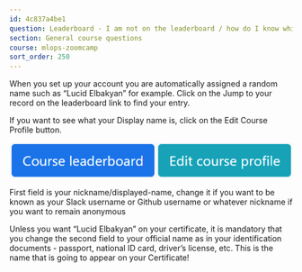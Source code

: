 ```yaml
---
id: 4c837a4be1
question: Leaderboard - I am not on the leaderboard / how do I know which one I am on the leaderboard?
section: General course questions
course: mlops-zoomcamp
sort_order: 250
---
```


When you set up your account you are automatically assigned a random name such as “Lucid Elbakyan” for example. Click on the Jump to your record on the leaderboard link to find your entry.

If you want to see what your Display name is, click on the Edit Course Profile button.

![Image](images/mlops-zoomcamp/image_5a22f8fa.png)

First field is your nickname/displayed-name, change it if you want to be known as your Slack username or Github username or whatever nickname if you want to remain anonymous

Unless you want “Lucid Elbakyan” on your certificate, it is mandatory that you change the second field to your official name as in your identification documents - passport, national ID card, driver’s license, etc. This is the name that is going to appear on your Certificate!

